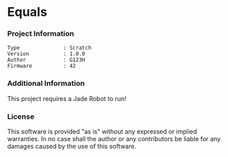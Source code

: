 Equals
================



### Project Information
```
Type              : Scratch
Version           : 1.0.0
Author            : G123H
Firmware          : 42
```

### Additional Information
This project requires a Jade Robot to run!

### License
This software is provided "as is" without any expressed or implied warranties.  In no case shall the author or any contributors be liable for any damages caused by the use of this software.

